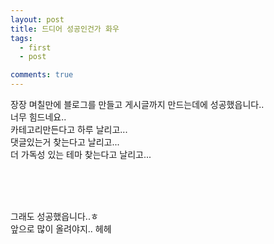 ```yaml
---
layout: post
title: 드디어 성공인건가 화우
tags:
  - first
  - post

comments: true
---
```


장장 며칠만에 블로그를 만들고 게시글까지 만드는데에 성공했읍니다.. <br>
너무 힘드네요..<br>
카테고리만든다고 하루 날리고... <br>
댓글있는거 찾는다고 날리고... <br>
더 가독성 있는 테마 찾는다고 날리고... <br>

<br><br><br>

그래도 성공했읍니다..ㅎ <br>
앞으로 많이 올려야지.. 헤헤
